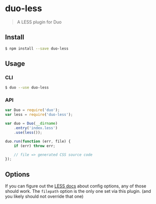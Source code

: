 # duo-less

> A LESS plugin for Duo

## Install

```sh
$ npm install --save duo-less
```

## Usage

### CLI

```sh
$ duo --use duo-less
```

### API

```js
var Duo = require('duo');
var less = require('duo-less');

var duo = Duo(__dirname)
    .entry('index.less')
    .use(less());

duo.run(function (err, file) {
    if (err) throw err;

    // file => generated CSS source code
});
```

## Options

If you can figure out the [LESS docs](http://lesscss.org/usage/) about config options,
any of those should work. The `filepath` option is the only one set via this plugin.
(and you likely should not override that one)
